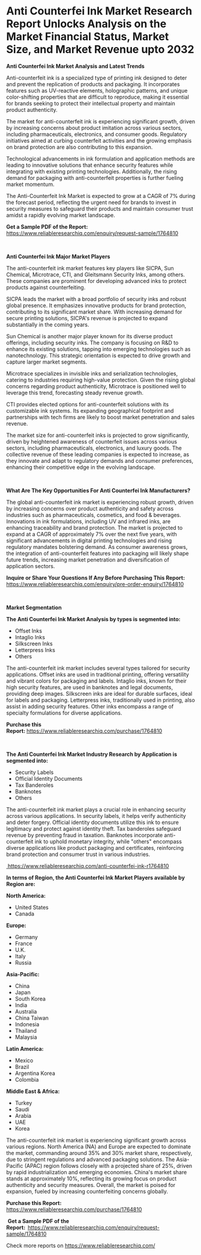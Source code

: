 <p><h1>Anti Counterfei Ink Market Research Report Unlocks Analysis on the Market Financial Status, Market Size, and Market Revenue upto 2032</h1></p><p><strong>Anti Counterfei Ink Market Analysis and Latest Trends</strong></p>
<p><p>Anti-counterfeit ink is a specialized type of printing ink designed to deter and prevent the replication of products and packaging. It incorporates features such as UV-reactive elements, holographic patterns, and unique color-shifting properties that are difficult to reproduce, making it essential for brands seeking to protect their intellectual property and maintain product authenticity. </p><p>The market for anti-counterfeit ink is experiencing significant growth, driven by increasing concerns about product imitation across various sectors, including pharmaceuticals, electronics, and consumer goods. Regulatory initiatives aimed at curbing counterfeit activities and the growing emphasis on brand protection are also contributing to this expansion. </p><p>Technological advancements in ink formulation and application methods are leading to innovative solutions that enhance security features while integrating with existing printing technologies. Additionally, the rising demand for packaging with anti-counterfeit properties is further fueling market momentum. </p><p>The Anti-Counterfeit Ink Market is expected to grow at a CAGR of 7% during the forecast period, reflecting the urgent need for brands to invest in security measures to safeguard their products and maintain consumer trust amidst a rapidly evolving market landscape.</p></p>
<p><strong>Get a Sample PDF of the Report:&nbsp;</strong> <a href="https://www.reliableresearchiq.com/enquiry/request-sample/1764810?utm_campaign=3132&utm_medium=2&utm_source=Github&utm_content=ia&utm_term=03042025&utm_id=anti-counterfei-ink">https://www.reliableresearchiq.com/enquiry/request-sample/1764810</a></p>
<p>&nbsp;</p>
<p><strong>Anti Counterfei Ink Major Market Players</strong></p>
<p><p>The anti-counterfeit ink market features key players like SICPA, Sun Chemical, Microtrace, CTI, and Gleitsmann Security Inks, among others. These companies are prominent for developing advanced inks to protect products against counterfeiting.</p><p>SICPA leads the market with a broad portfolio of security inks and robust global presence. It emphasizes innovative products for brand protection, contributing to its significant market share. With increasing demand for secure printing solutions, SICPA's revenue is projected to expand substantially in the coming years.</p><p>Sun Chemical is another major player known for its diverse product offerings, including security inks. The company is focusing on R&D to enhance its existing solutions, tapping into emerging technologies such as nanotechnology. This strategic orientation is expected to drive growth and capture larger market segments.</p><p>Microtrace specializes in invisible inks and serialization technologies, catering to industries requiring high-value protection. Given the rising global concerns regarding product authenticity, Microtrace is positioned well to leverage this trend, forecasting steady revenue growth.</p><p>CTI provides elected options for anti-counterfeit solutions with its customizable ink systems. Its expanding geographical footprint and partnerships with tech firms are likely to boost market penetration and sales revenue.</p><p>The market size for anti-counterfeit inks is projected to grow significantly, driven by heightened awareness of counterfeit issues across various sectors, including pharmaceuticals, electronics, and luxury goods. The collective revenue of these leading companies is expected to increase, as they innovate and adapt to regulatory demands and consumer preferences, enhancing their competitive edge in the evolving landscape.</p></p>
<p>&nbsp;</p>
<p><strong>What Are The Key Opportunities For Anti Counterfei Ink Manufacturers?</strong></p>
<p><p>The global anti-counterfeit ink market is experiencing robust growth, driven by increasing concerns over product authenticity and safety across industries such as pharmaceuticals, cosmetics, and food & beverages. Innovations in ink formulations, including UV and infrared inks, are enhancing traceability and brand protection. The market is projected to expand at a CAGR of approximately 7% over the next five years, with significant advancements in digital printing technologies and rising regulatory mandates bolstering demand. As consumer awareness grows, the integration of anti-counterfeit features into packaging will likely shape future trends, increasing market penetration and diversification of application sectors.</p></p>
<p><strong>Inquire or Share Your Questions If Any Before Purchasing This Report:</strong> <a href="https://www.reliableresearchiq.com/enquiry/pre-order-enquiry/1764810?utm_campaign=3132&utm_medium=2&utm_source=Github&utm_content=ia&utm_term=03042025&utm_id=anti-counterfei-ink">https://www.reliableresearchiq.com/enquiry/pre-order-enquiry/1764810</a></p>
<p>&nbsp;</p>
<p><strong>Market Segmentation</strong></p>
<p><strong>The Anti Counterfei Ink Market Analysis by types is segmented into:</strong></p>
<p><ul><li>Offset Inks</li><li>Intaglio Inks</li><li>Silkscreen Inks</li><li>Letterpress Inks</li><li>Others</li></ul></p>
<p><p>The anti-counterfeit ink market includes several types tailored for security applications. Offset inks are used in traditional printing, offering versatility and vibrant colors for packaging and labels. Intaglio inks, known for their high security features, are used in banknotes and legal documents, providing deep images. Silkscreen inks are ideal for durable surfaces, ideal for labels and packaging. Letterpress inks, traditionally used in printing, also assist in adding security features. Other inks encompass a range of specialty formulations for diverse applications.</p></p>
<p><strong>Purchase this Report:&nbsp;</strong><a href="https://www.reliableresearchiq.com/purchase/1764810?utm_campaign=3132&utm_medium=2&utm_source=Github&utm_content=ia&utm_term=03042025&utm_id=anti-counterfei-ink">https://www.reliableresearchiq.com/purchase/1764810</a></p>
<p>&nbsp;</p>
<p><strong>The Anti Counterfei Ink Market Industry Research by Application is segmented into:</strong></p>
<p><ul><li>Security Labels</li><li>Official Identity Documents</li><li>Tax Banderoles</li><li>Banknotes</li><li>Others</li></ul></p>
<p><p>The anti-counterfeit ink market plays a crucial role in enhancing security across various applications. In security labels, it helps verify authenticity and deter forgery. Official identity documents utilize this ink to ensure legitimacy and protect against identity theft. Tax banderoles safeguard revenue by preventing fraud in taxation. Banknotes incorporate anti-counterfeit ink to uphold monetary integrity, while "others" encompass diverse applications like product packaging and certificates, reinforcing brand protection and consumer trust in various industries.</p></p>
<p><a href="https://www.reliableresearchiq.com/anti-counterfei-ink-r1764810?utm_campaign=3132&utm_medium=2&utm_source=Github&utm_content=ia&utm_term=03042025&utm_id=anti-counterfei-ink">&nbsp;https://www.reliableresearchiq.com/anti-counterfei-ink-r1764810</a></p>
<p><strong>In terms of Region, the Anti Counterfei Ink Market Players available by Region are:</strong></p>
<p>
    <p> <strong> North America: </strong>
        <ul>
            <li>United States</li>
            <li>Canada</li>
        </ul>
        </p> 
    <p> <strong> Europe: </strong>
        <ul>
            <li>Germany</li>
            <li>France</li>
            <li>U.K.</li>
            <li>Italy</li>
            <li>Russia</li>
        </ul>
        </p> 
    <p> <strong> Asia-Pacific: </strong>
        <ul>
            <li>China</li>
            <li>Japan</li>
            <li>South Korea</li>
            <li>India</li>
            <li>Australia</li>
            <li>China Taiwan</li>
            <li>Indonesia</li>
            <li>Thailand</li>
            <li>Malaysia</li>
        </ul>
        </p> 
    <p> <strong> Latin America: </strong>
        <ul>
            <li>Mexico</li>
            <li>Brazil</li>
            <li>Argentina Korea</li>
            <li>Colombia</li>
        </ul>
        </p> 
    <p> <strong> Middle East & Africa: </strong>
        <ul>
            <li>Turkey</li>
            <li>Saudi</li>
            <li>Arabia</li>
            <li>UAE</li>
            <li>Korea</li>
        </ul>
    </p>
    </p>
<p><p>The anti-counterfeit ink market is experiencing significant growth across various regions. North America (NA) and Europe are expected to dominate the market, commanding around 35% and 30% market share, respectively, due to stringent regulations and advanced packaging solutions. The Asia-Pacific (APAC) region follows closely with a projected share of 25%, driven by rapid industrialization and emerging economies. China's market share stands at approximately 10%, reflecting its growing focus on product authenticity and security measures. Overall, the market is poised for expansion, fueled by increasing counterfeiting concerns globally.</p></p>
<p><strong>Purchase this Report: </strong><a href="https://www.reliableresearchiq.com/purchase/1764810?utm_campaign=3132&utm_medium=2&utm_source=Github&utm_content=ia&utm_term=03042025&utm_id=anti-counterfei-ink">https://www.reliableresearchiq.com/purchase/1764810</a></p>
<p>&nbsp;<strong>Get a Sample PDF of the Report:&nbsp;&nbsp;</strong><a href="https://www.reliableresearchiq.com/enquiry/request-sample/1764810?utm_campaign=3132&utm_medium=2&utm_source=Github&utm_content=ia&utm_term=03042025&utm_id=anti-counterfei-ink">https://www.reliableresearchiq.com/enquiry/request-sample/1764810</a></p>
<p><strong></strong></p>
<p>Check more reports on <a href="https://www.reliableresearchiq.com/?utm_campaign=3132&utm_medium=2&utm_source=Github&utm_content=ia&utm_term=03042025&utm_id=anti-counterfei-ink">https://www.reliableresearchiq.com/</a></p>